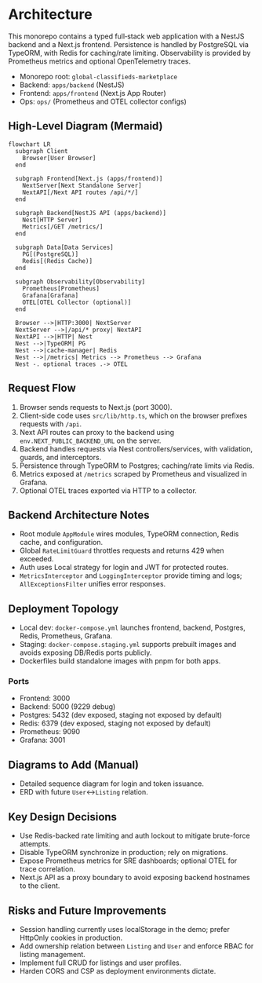 # Architecture

This monorepo contains a typed full‑stack web application with a NestJS backend and a Next.js frontend. Persistence is handled by PostgreSQL via TypeORM, with Redis for caching/rate limiting. Observability is provided by Prometheus metrics and optional OpenTelemetry traces.

- Monorepo root: `global-classifieds-marketplace`
- Backend: `apps/backend` (NestJS)
- Frontend: `apps/frontend` (Next.js App Router)
- Ops: `ops/` (Prometheus and OTEL collector configs)

## High-Level Diagram (Mermaid)
```mermaid
flowchart LR
  subgraph Client
    Browser[User Browser]
  end

  subgraph Frontend[Next.js (apps/frontend)]
    NextServer[Next Standalone Server]
    NextAPI[/Next API routes /api/*/]
  end

  subgraph Backend[NestJS API (apps/backend)]
    Nest[HTTP Server]
    Metrics[/GET /metrics/]
  end

  subgraph Data[Data Services]
    PG[(PostgreSQL)]
    Redis[(Redis Cache)]
  end

  subgraph Observability[Observability]
    Prometheus[Prometheus]
    Grafana[Grafana]
    OTEL[OTEL Collector (optional)]
  end

  Browser -->|HTTP:3000| NextServer
  NextServer -->|/api/* proxy| NextAPI
  NextAPI -->|HTTP| Nest
  Nest -->|TypeORM| PG
  Nest -->|cache-manager| Redis
  Nest -->|/metrics| Metrics --> Prometheus --> Grafana
  Nest -. optional traces .-> OTEL
```

## Request Flow
1. Browser sends requests to Next.js (port 3000).
2. Client-side code uses `src/lib/http.ts`, which on the browser prefixes requests with `/api`.
3. Next API routes can proxy to the backend using `env.NEXT_PUBLIC_BACKEND_URL` on the server.
4. Backend handles requests via Nest controllers/services, with validation, guards, and interceptors.
5. Persistence through TypeORM to Postgres; caching/rate limits via Redis.
6. Metrics exposed at `/metrics` scraped by Prometheus and visualized in Grafana.
7. Optional OTEL traces exported via HTTP to a collector.

## Backend Architecture Notes
- Root module `AppModule` wires modules, TypeORM connection, Redis cache, and configuration.
- Global `RateLimitGuard` throttles requests and returns 429 when exceeded.
- Auth uses Local strategy for login and JWT for protected routes.
- `MetricsInterceptor` and `LoggingInterceptor` provide timing and logs; `AllExceptionsFilter` unifies error responses.

## Deployment Topology
- Local dev: `docker-compose.yml` launches frontend, backend, Postgres, Redis, Prometheus, Grafana.
- Staging: `docker-compose.staging.yml` supports prebuilt images and avoids exposing DB/Redis ports publicly.
- Dockerfiles build standalone images with pnpm for both apps.

### Ports
- Frontend: 3000
- Backend: 5000 (9229 debug)
- Postgres: 5432 (dev exposed, staging not exposed by default)
- Redis: 6379 (dev exposed, staging not exposed by default)
- Prometheus: 9090
- Grafana: 3001

## Diagrams to Add (Manual)
- Detailed sequence diagram for login and token issuance.
- ERD with future `User`↔`Listing` relation.

## Key Design Decisions
- Use Redis-backed rate limiting and auth lockout to mitigate brute-force attempts.
- Disable TypeORM synchronize in production; rely on migrations.
- Expose Prometheus metrics for SRE dashboards; optional OTEL for trace correlation.
- Next.js API as a proxy boundary to avoid exposing backend hostnames to the client.

## Risks and Future Improvements
- Session handling currently uses localStorage in the demo; prefer HttpOnly cookies in production.
- Add ownership relation between `Listing` and `User` and enforce RBAC for listing management.
- Implement full CRUD for listings and user profiles.
- Harden CORS and CSP as deployment environments dictate.
